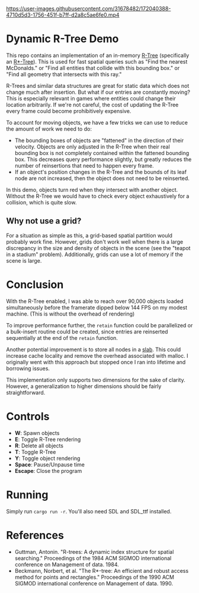 https://user-images.githubusercontent.com/31678482/172040388-4710d5d3-1756-451f-b7ff-d2a8c5ae6fe0.mp4

# Dynamic R-Tree Demo

This repo contains an implementation of an in-memory [R-Tree](https://en.wikipedia.org/wiki/R-tree) (specifically an [R*-Tree](https://en.wikipedia.org/wiki/R*-tree)). This is used for fast spatial queries such as "Find the nearest McDonalds." or "Find all entities that collide with this bounding box." or "Find all geometry that intersects with this ray."

R-Trees and similar data structures are great for static data which does not change much after insertion. But what if our entries are constantly moving? This is especially relevant in games where entities could change their location arbitrarily. If we're not careful, the cost of updating the R-Tree every frame could become prohibitively expensive.

To account for moving objects, we have a few tricks we can use to reduce the amount of work we need to do:
* The bounding boxes of objects are "fattened" in the direction of their velocity. Objects are only adjusted in the R-Tree when their real bounding box is not completely contained within the fattened bounding box. This decreases query performance slightly, but greatly reduces the number of reinsertions that need to happen every frame.
* If an object's position changes in the R-Tree and the bounds of its leaf node are not increased, then the object does not need to be reinserted.

In this demo, objects turn red when they intersect with another object. Without the R-Tree we would have to check every object exhaustively for a collision, which is quite slow.

## Why not use a grid?

For a situation as simple as this, a grid-based spatial partition would probably work fine. However, grids don't work well when there is a large discrepancy in the size and density of objects in the scene (see the "teapot in a stadium" problem). Additionally, grids can use a lot of memory if the scene is large.

# Conclusion

With the R-Tree enabled, I was able to reach over 90,000 objects loaded simultaneously before the framerate dipped below 144 FPS on my modest machine. (This is without the overhead of rendering)

To improve performance further, the `retain` function could be parallelized or a bulk-insert routine could be created, since entries are reinserted sequentially at the end of the `retain` function.

Another potential improvement is to store all nodes in a [slab](https://docs.rs/slab/latest/slab/). This could increase cache locality and remove the overhead associated with malloc. I originally went with this approach but stopped once I ran into lifetime and borrowing issues.

This implementation only supports two dimensions for the sake of clarity. However, a generalization to higher dimensions should be fairly straightforward.

# Controls
* **W**: Spawn objects
* **E**: Toggle R-Tree rendering
* **R**: Delete all objects
* **T**: Toggle R-Tree
* **Y**: Toggle object rendering
* **Space**: Pause/Unpause time
* **Escape**: Close the program

# Running

Simply run `cargo run -r`. You'll also need SDL and SDL_ttf installed.

# References

* Guttman, Antonin. "R-trees: A dynamic index structure for spatial searching." Proceedings of the 1984 ACM SIGMOD international conference on Management of data. 1984.
* Beckmann, Norbert, et al. "The R*-tree: An efficient and robust access method for points and rectangles." Proceedings of the 1990 ACM SIGMOD international conference on Management of data. 1990.
